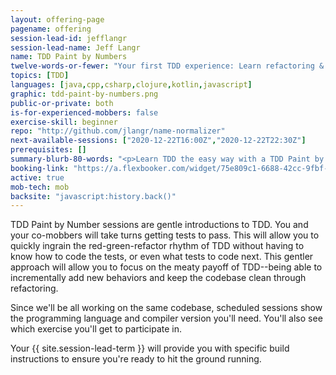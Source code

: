 ```yaml
---
layout: offering-page
pagename: offering
session-lead-id: jefflangr
session-lead-name: Jeff Langr
name: TDD Paint by Numbers
twelve-words-or-fewer: "Your first TDD experience: Learn refactoring & the Red-Green-Refactor Cycle."
topics: [TDD]
languages: [java,cpp,csharp,clojure,kotlin,javascript]
graphic: tdd-paint-by-numbers.png
public-or-private: both
is-for-experienced-mobbers: false
exercise-skill: beginner
repo: "http://github.com/jlangr/name-normalizer"
next-available-sessions: ["2020-12-22T16:00Z","2020-12-22T22:30Z"]
prerequisites: []
summary-blurb-80-words: "<p>Learn TDD the easy way with a TDD Paint by Numbers session, where the tests are already written for you--you fill in the code and keep it in the confines of the tests. Sessions are continually available in numerous programming languages, and I'll be keeping the katas fresh.</p>"
booking-link: "https://a.flexbooker.com/widget/75e809c1-6688-42cc-9fbf-77b001c15991?serviceIds=38420"
active: true
mob-tech: mob
backsite: "javascript:history.back()"
---
```

TDD Paint by Number sessions are gentle introductions to TDD. You and your co-mobbers will take turns getting tests to pass. This will allow you to quickly ingrain the red-green-refactor rhythm of TDD without having to know how to code the tests, or even what tests to code next. This gentler approach will allow you to focus on the meaty payoff of TDD--being able to incrementally add new behaviors and keep the codebase clean through refactoring.

Since we'll be all working on the same codebase, scheduled sessions show
the programming language and compiler version you'll need. You'll also see which
exercise you'll get to participate in.

Your {{ site.session-lead-term }} will provide you with specific build instructions to ensure you're ready to 
hit the ground running.